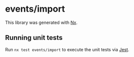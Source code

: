 # events/import

This library was generated with [Nx](https://nx.dev).

## Running unit tests

Run `nx test events/import` to execute the unit tests via [Jest](https://jestjs.io).
